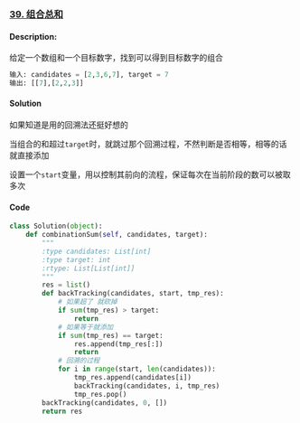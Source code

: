 ### [39. 组合总和](https://leetcode-cn.com/problems/combination-sum/)

#### Description:

给定一个数组和一个目标数字，找到可以得到目标数字的组合

```python
输入: candidates = [2,3,6,7], target = 7
输出: [[7],[2,2,3]]
```



#### Solution

如果知道是用的回溯法还挺好想的

当组合的和超过`target`时，就跳过那个回溯过程，不然判断是否相等，相等的话就直接添加

设置一个`start`变量，用以控制其前向的流程，保证每次在当前阶段的数可以被取多次





#### Code

```python
class Solution(object):
    def combinationSum(self, candidates, target):
        """
        :type candidates: List[int]
        :type target: int
        :rtype: List[List[int]]
        """
        res = list()
        def backTracking(candidates, start, tmp_res):
            # 如果超了 就砍掉
            if sum(tmp_res) > target:
                return 
            # 如果等于就添加
            if sum(tmp_res) == target:
                res.append(tmp_res[:])
                return 
            # 回溯的过程
            for i in range(start, len(candidates)):
                tmp_res.append(candidates[i])
                backTracking(candidates, i, tmp_res)
                tmp_res.pop()
        backTracking(candidates, 0, [])
        return res 
```

